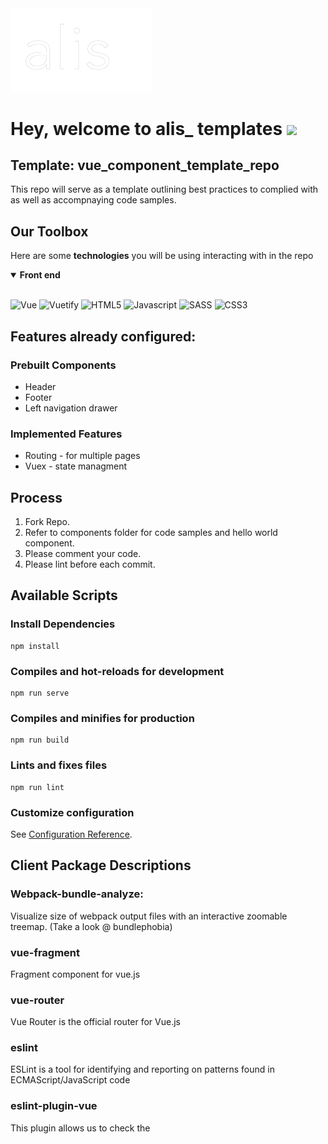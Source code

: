 <img width="45%" src="./src/assets/logo.gif" alt="alis_ investments" />

# Hey, welcome to alis_ templates  <img width="24px" src="https://media.tenor.com/images/f580b40a349dcb2d7cb93573e2329061/tenor.gif">

## Template: vue_component_template_repo
This repo will serve as a template outlining best practices to complied with as well as accompnaying code samples.

## Our Toolbox

Here are some **technologies** you will be using interacting with in the repo

<details open>
  <summary><b>Front end</b></summary>
  <br>
  <p>
    <img width ='32px' title="Vue" src ='https://upload.wikimedia.org/wikipedia/commons/9/95/Vue.js_Logo_2.svg'>
    <img width ='32px' title="Vuetify" src ='https://raw.githubusercontent.com/rahulbanerjee26/githubAboutMeGenerator/main/icons/vuetify.svg'>
    <img width ='32px' title="HTML5" src ='https://raw.githubusercontent.com/rahulbanerjee26/githubAboutMeGenerator/main/icons/html.svg'>
    <img width ='32px' title="Javascript" src ='https://raw.githubusercontent.com/rahulbanerjee26/githubAboutMeGenerator/main/icons/javascript.svg'>
    <img width ='32px' title="SASS" src ='https://raw.githubusercontent.com/rahulbanerjee26/githubAboutMeGenerator/main/icons/sass.svg'>
    <img width ='32px' title="CSS3" src ='https://raw.githubusercontent.com/rahulbanerjee26/githubAboutMeGenerator/main/icons/css.svg'>
  </p>
</details>

## Features already configured:
### Prebuilt Components
* Header 
* Footer 
* Left navigation drawer

### Implemented Features
* Routing - for multiple pages
* Vuex - state managment

## Process
1. Fork Repo.
2. Refer to components folder for code samples and hello world component.
3. Please comment your code.
4. Please lint before each commit.

## Available Scripts
### Install Dependencies
```
npm install
```
### Compiles and hot-reloads for development
```
npm run serve
```

### Compiles and minifies for production
```
npm run build
```

### Lints and fixes files
```
npm run lint
```

### Customize configuration
See [Configuration Reference](https://cli.vuejs.org/config/).

## Client Package Descriptions
### Webpack-bundle-analyze:
Visualize size of webpack output files with an interactive zoomable treemap.
(Take a look @ bundlephobia)

### vue-fragment
Fragment component for vue.js

### vue-router
Vue Router is the official router for Vue.js

### eslint
ESLint is a tool for identifying and reporting on patterns found in ECMAScript/JavaScript code

### eslint-plugin-vue
This plugin allows us to check the <template> and <script> of .vue files with ESLint, as well as Vue code in .js files.

### vuetify loader
The vuetify-loader alleviates this pain by automatically importing all the Vuetify components you use, where you use them. This will also make code-splitting more effective, as webpack will only load the components required for that chunk to be displayed.

### sass-loader
Loads a SASS/SCSS file and compiles it to CSS.

### node-sass
Node-sass is a library that provides binding for Node.js to LibSass, the C version of the popular stylesheet preprocessor, Sass.
